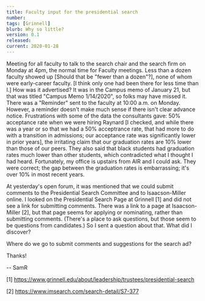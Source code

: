 ```yaml
---
title: Faculty input for the presidential search
number: 
tags: [Grinnell]
blurb: Why so little?
version: 0.1
released: 
current: 2020-01-28
---
```

Meeting
for all faculty to talk to the search chair and the search firm on
Monday at 4pm, the normal time for Faculty meetings.  Less than a
dozen faculty showed up [Should that be "fewer than a dozen"?],
none of whom were early-career faculty.  [I think only one had been
there for less time than I.]  How was it advertised?  It was in the
Campus memo of January 21, but that was titled "Campus Memo 1/14/2020",
so folks may have missed it.  There was a "Reminder" sent to the
faculty at 10:00 a.m. on Monday.  However, a reminder doesn't make
much sense if there isn't clear advance notice.  Frustrations with
some of the data the consultants gave: 50% acceptance rate when we
were hiring Raynard [I checked, and while there was a year or so
that we had a 50% acceptrance rate, that had more to do with a
transition in admissions; our acceptance rate was significantly
lower in prior years], the irritating claim that our graduation
rates are 10% lower than those of our peers.  They also said that black
students had graduation rates much lower than other students, which
contradicted what I thought I had heard.  Fortunately, my office is
upstairs from AIR and I could ask.  They were correct; the gap between
the graduation rates is embarrassing; it's over 10% in most recent
years.

At yesterday's open forum, it was mentioned that we could submit
comments to the Presidential Search Committee and to Isaacson-Miller
online.  I looked on the Presidential Search Page at Grinnell [1]
and did not see a link for submitting comments.  There was a link
to a page at Isaacson-Miller [2], but that page seems for applying
or nominating, rather than submitting comments.  (There's a place
to ask questions, but those seem to be questions from candidates.)
So I sent a question about that.  What did I discover?

Where do we go to submit comments and suggestions for the search ad?

Thanks!

-- SamR

[1] https://www.grinnell.edu/about/leadership/trustees/presidential-search

[2] https://www.imsearch.com/search-detail/S7-377

